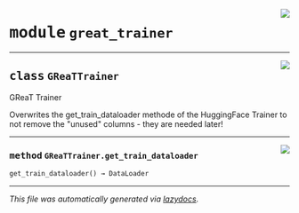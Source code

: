 <!-- markdownlint-disable -->

<a href="https://github.com/kathrinse/be_great/tree/main/be_great\great_trainer.py#L0"><img align="right" style="float:right;" src="https://img.shields.io/badge/-source-cccccc?style=flat-square"></a>

# <kbd>module</kbd> `great_trainer`






---

<a href="https://github.com/kathrinse/be_great/tree/main/be_great\great_trainer.py#L21"><img align="right" style="float:right;" src="https://img.shields.io/badge/-source-cccccc?style=flat-square"></a>

## <kbd>class</kbd> `GReaTTrainer`
GReaT Trainer 

Overwrites the get_train_dataloader methode of the HuggingFace Trainer to not remove the "unused" columns - they are needed later! 




---

<a href="https://github.com/kathrinse/be_great/tree/main/be_great\great_trainer.py#L27"><img align="right" style="float:right;" src="https://img.shields.io/badge/-source-cccccc?style=flat-square"></a>

### <kbd>method</kbd> `GReaTTrainer.get_train_dataloader`

```python
get_train_dataloader() → DataLoader
```








---

_This file was automatically generated via [lazydocs](https://github.com/ml-tooling/lazydocs)._
